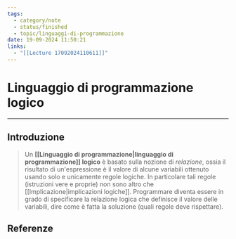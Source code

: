 ```yaml
---
tags:
  - category/note
  - status/finished
  - topic/linguaggi-di-programmazione
date: 19-09-2024 11:50:21
links:
  - "[[Lecture 17092024110611]]"
---
```

# Linguaggio di programmazione logico
---
## Introduzione
> Un **[[Linguaggio di programmazione|linguaggio di programmazione]] logico** è basato sulla nozione di _relazione_, ossia il risultato di un'espressione è il valore di alcune variabili ottenuto usando solo e unicamente regole logiche. In particolare tali regole (istruzioni vere e proprie) non sono altro che [[Implicazione|implicazioni logiche]]. Programmare diventa essere in grado di specificare la relazione logica che definisce il valore delle variabili, dire come è fatta la soluzione (quali regole deve rispettare).

## Referenze